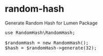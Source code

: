 # random-hash
Generate Random Hash for Lumen Package

<pre>
use RandomHash\RandomHash;

$randomHash = new RandomHash();
$hash = $randomHash->generate(32);
</pre>
